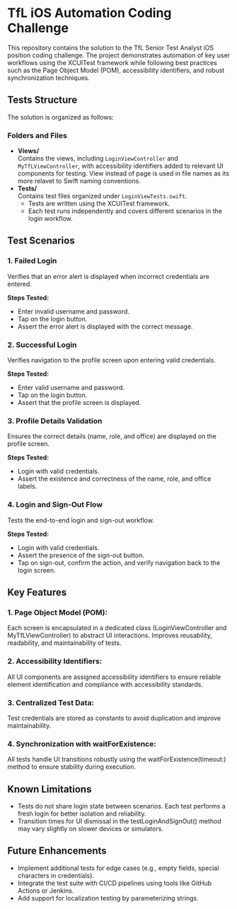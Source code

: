 # TfL iOS Automation Coding Challenge # 

This repository contains the solution to the TfL Senior Test Analyst iOS position coding challenge. The project demonstrates automation of key user workflows using the XCUITest framework while following best practices such as the Page Object Model (POM), accessibility identifiers, and robust synchronization techniques.

## Tests Structure ##

The solution is organized as follows:

### Folders and Files ###
- **Views/**  
Contains the views, including `LoginViewController` and `MyTfLViewController`, with accessibility identifiers added to relevant UI components for testing. View instead of page is used in file names as its more relavet to Swift naming conventions.
- **Tests/**  
Contains test files organized under `LoginViewTests.swift`.
  - Tests are written using the XCUITest framework.
  - Each test runs independently and covers different scenarios in the login workflow.

## Test Scenarios ##

### 1. Failed Login ###  
Verifies that an error alert is displayed when incorrect credentials are entered.

**Steps Tested:**  
- Enter invalid username and password.
- Tap on the login button.
- Assert the error alert is displayed with the correct message.
  
### 2. Successful Login ###  
Verifies navigation to the profile screen upon entering valid credentials.

**Steps Tested:**  
- Enter valid username and password.
- Tap on the login button.
- Assert that the profile screen is displayed.
  
### 3. Profile Details Validation ###  
Ensures the correct details (name, role, and office) are displayed on the profile screen.

**Steps Tested:**  
- Login with valid credentials.
- Assert the existence and correctness of the name, role, and office labels.
  
### 4. Login and Sign-Out Flow ###  
Tests the end-to-end login and sign-out workflow.

**Steps Tested:**  

- Login with valid credentials.
- Assert the presence of the sign-out button.
- Tap on sign-out, confirm the action, and verify navigation back to the login screen.
  
## Key Features ##  

### 1. Page Object Model (POM): ###  
Each screen is encapsulated in a dedicated class (LoginViewController and MyTfLViewController) to abstract UI interactions.
Improves reusability, readability, and maintainability of tests.
### 2. Accessibility Identifiers: ###  
All UI components are assigned accessibility identifiers to ensure reliable element identification and compliance with accessibility standards.
### 3. Centralized Test Data: ###  
Test credentials are stored as constants to avoid duplication and improve maintainability.
### 4. Synchronization with waitForExistence: ###  
All tests handle UI transitions robustly using the waitForExistence(timeout:) method to ensure stability during execution.

## Known Limitations ##  

- Tests do not share login state between scenarios. Each test performs a fresh login for better isolation and reliability.
- Transition times for UI dismissal in the testLoginAndSignOut() method may vary slightly on slower devices or simulators.
  
## Future Enhancements ##  

- Implement additional tests for edge cases (e.g., empty fields, special characters in credentials).
- Integrate the test suite with CI/CD pipelines using tools like GitHub Actions or Jenkins.
- Add support for localization testing by parameterizing strings.
